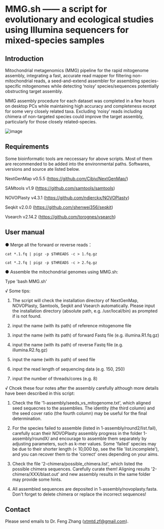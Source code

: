 # MMG.sh —— a script for evolutionary and ecological studies using Illumina sequencers for mixed-species samples

## Introduction

Mitochondrial metagenomics (MMG) pipeline for the rapid mitogenome assembly, integrating a fast, accurate read mapper for filtering non-mitochondrial reads, a seed-and-extend assembler for assembling species-specific mitogenomes while detecting ‘noisy’ species/sequences potentially obstructing target assembly.

MMG assembly procedure for each dataset was completed in a few hours on desktop PCs while maintaining high accuracy and completeness except for some very closely related taxa. Excluding ‘noisy’ reads including chimera of non-targeted species could improve the target assembly, particularly for those closely related-species.

![image](https://user-images.githubusercontent.com/45136134/157005857-7e00689b-0d7a-4009-993b-9162a634420a.png)


## Requirements

Some bioinformatic tools are neccessary for above scripts. Most of them are recommended to be added into the environmental paths. Softwares, versions and source ate listed below.

NextGenMap v0.5.5 (https://github.com/Cibiv/NextGenMap/)

SAMtools v1.9 (https://github.com/samtools/samtools)

NOVOPlasty v4.3.1 (https://github.com/ndierckx/NOVOPlasty)

Seqkit v2.0.0 (https://github.com/shenwei356/seqkit)

Vsearch v2.14.2 (https://github.com/torognes/vsearch)


## User manual

 ● Merge all the forward or reverse reads：

    cat *.1.fq | pigz -p $THREADS -c > 1.fq.gz

    cat *.2.fq | pigz -p $THREADS -c > 2.fq.gz

 ● Assemble the mitochondrial genomes using MMG.sh:
    
  Type 'bash MMG.sh'
  
  √ Some tips:
   
   1. The script will check the installation directory of NextGenMap, NOVOPlasty, Samtools, Seqkit and Vsearch automatically. Please input the installation directory (absolute path, e.g. /usr/local/bin) as prompted if is not found.
   
   2. input the name (with its path) of reference mitogenome file
   
   3. input the name (with its path) of forward Fastq file (e.g. illumina.R1.fq.gz)
   
   4. input the name (with its path) of reverse Fastq file (e.g. illumina.R2.fq.gz)
   
   5. input the name (with its path) of seed file
   
   6. input the read length of sequencing data (e.g. 150, 250)
   
   7. input the number of threads/cores (e.g. 8)
   

  √ Chcek these four notes after the assembly carefully although more details have been described in this script: 

   1. Check the file '1-assembly/seeds_vs_mitogenome.txt', which aligned seed sequecnes to the assemblies. The identity (the third column) and the seed cover ratio (the fourth column) may be useful for the final determination.

   2. For the species failed to assemble (listed in 1-assembly/round2/list.fail), carefully scan their NOVOPlasty assembly progress in the folder 1-assembly/roundX/ and encourage to assemble them separately by adjusting parameters, such as k-mer values. Some 'failed' species may be due to their shorter length (< 10,000 bp, see the file 'list.incomplete'), and you can recover them to the 'correct' ones depending on your aims.

   3. Check the file '2-chimera/possible_chimera.list', which listed the possible chimera sequences. Carefully curate them! Aligning results '2-chimera/XXX/blast.out' and new assembly results in the same folder may provide some hints.

   4. All assembled sequences are deposited in 1-assembly/novoplasty.fasta. Don't forget to delete chimera or replace the incorrect sequences!


## Contact

Please send emails to Dr. Feng Zhang (xtmtd.zf@gmail.com).
